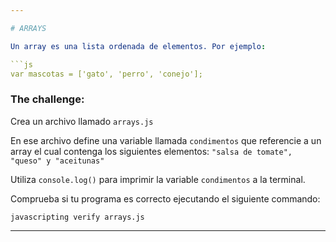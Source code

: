 ```yaml
---

# ARRAYS

Un array es una lista ordenada de elementos. Por ejemplo:

```js
var mascotas = ['gato', 'perro', 'conejo'];
```

### The challenge:

Crea un archivo llamado `arrays.js`

En ese archivo define una variable llamada `condimentos` que referencie a un array el cual contenga los siguientes elementos: `"salsa de tomate", "queso" y "aceitunas"`

Utiliza `console.log()` para imprimir la variable `condimentos` a la terminal.

Comprueba si tu programa es correcto ejecutando el siguiente commando:

`javascripting verify arrays.js`

---
```

